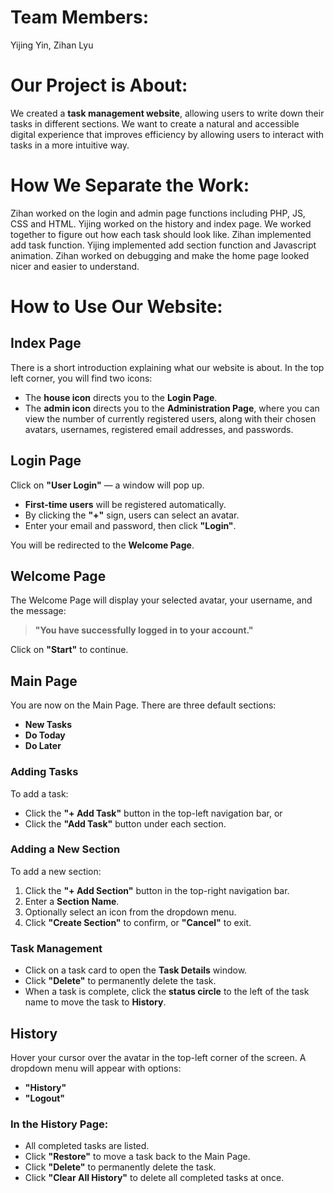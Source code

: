# Team Members: 
Yijing Yin, Zihan Lyu
# Our Project is About:
We created a **task management website**, allowing users to write down their tasks in different sections. We want to create a natural and accessible digital experience that improves efficiency by allowing users to interact with tasks in a more intuitive way.
# How We Separate the Work:
Zihan worked on the login and admin page functions including PHP, JS, CSS and HTML. Yijing worked on the history and index page. We worked together to figure out how each task should look like. Zihan implemented add task function. Yijing implemented add section function and Javascript animation. Zihan worked on debugging and make the home page looked nicer and easier to understand. 
# How to Use Our Website:
## Index Page
There is a short introduction explaining what our website is about. In the top left corner, you will find two icons:

- The **house icon** directs you to the **Login Page**.
- The **admin icon** directs you to the **Administration Page**, where you can view the number of currently registered users, along with their chosen avatars, usernames, registered email addresses, and passwords.

## Login Page
Click on **"User Login"** — a window will pop up.

- **First-time users** will be registered automatically.
- By clicking the **"+"** sign, users can select an avatar.
- Enter your email and password, then click **"Login"**.

You will be redirected to the **Welcome Page**.

## Welcome Page
The Welcome Page will display your selected avatar, your username, and the message:

> **"You have successfully logged in to your account."**

Click on **"Start"** to continue.

## Main Page
You are now on the Main Page. There are three default sections:

- **New Tasks**
- **Do Today**
- **Do Later**

### Adding Tasks
To add a task:

- Click the **"+ Add Task"** button in the top-left navigation bar, or
- Click the **"Add Task"** button under each section.

### Adding a New Section
To add a new section:

1. Click the **"+ Add Section"** button in the top-right navigation bar.
2. Enter a **Section Name**.
3. Optionally select an icon from the dropdown menu.
4. Click **"Create Section"** to confirm, or **"Cancel"** to exit.

### Task Management

- Click on a task card to open the **Task Details** window.
- Click **"Delete"** to permanently delete the task.
- When a task is complete, click the **status circle** to the left of the task name to move the task to **History**.

## History
Hover your cursor over the avatar in the top-left corner of the screen. A dropdown menu will appear with options:

- **"History"**
- **"Logout"**

### In the History Page:

- All completed tasks are listed.
- Click **"Restore"** to move a task back to the Main Page.
- Click **"Delete"** to permanently delete the task.
- Click **"Clear All History"** to delete all completed tasks at once.



